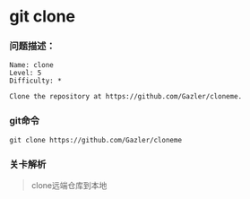 # git clone

### 问题描述：

```text
Name: clone
Level: 5
Difficulty: *

Clone the repository at https://github.com/Gazler/cloneme.
```

### git命令

```shell
git clone https://github.com/Gazler/cloneme 
```

### 关卡解析

> clone远端仓库到本地